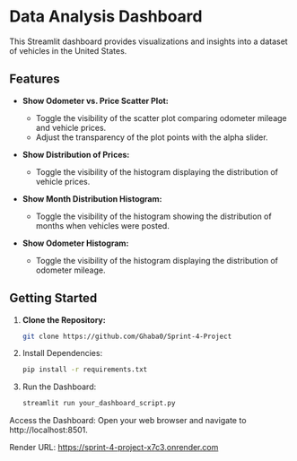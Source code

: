 # Data Analysis Dashboard

This Streamlit dashboard provides visualizations and insights into a dataset of vehicles in the United States.

## Features

- **Show Odometer vs. Price Scatter Plot:**
  - Toggle the visibility of the scatter plot comparing odometer mileage and vehicle prices.
  - Adjust the transparency of the plot points with the alpha slider.

- **Show Distribution of Prices:**
  - Toggle the visibility of the histogram displaying the distribution of vehicle prices.

- **Show Month Distribution Histogram:**
  - Toggle the visibility of the histogram showing the distribution of months when vehicles were posted.

- **Show Odometer Histogram:**
  - Toggle the visibility of the histogram displaying the distribution of odometer mileage.

## Getting Started

1. **Clone the Repository:**
   ```bash
   git clone https://github.com/Ghaba0/Sprint-4-Project
   
2. Install Dependencies:
   ```bash
   pip install -r requirements.txt

3. Run the Dashboard:
   ```bash
   streamlit run your_dashboard_script.py

Access the Dashboard:
Open your web browser and navigate to http://localhost:8501.

Render URL:
https://sprint-4-project-x7c3.onrender.com
